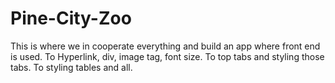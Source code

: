# Pine-City-Zoo
This is where we in cooperate everything and build an app where front end is used. To Hyperlink, div, image tag, font size. To top tabs and styling those tabs. To styling tables and all. 

